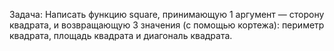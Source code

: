 Задача:
Написать функцию square, принимающую 1 аргумент — сторону квадрата, и возвращающую 3 значения (с помощью кортежа): периметр квадрата, площадь квадрата и диагональ квадрата.
